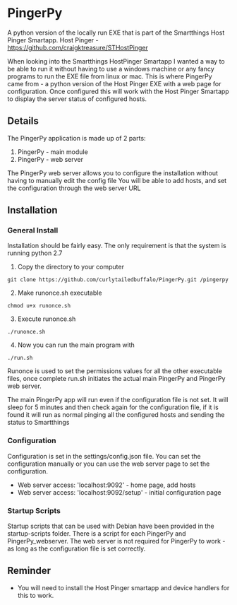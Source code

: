 # PingerPy
A python version of the locally run EXE that is part of the Smartthings Host Pinger Smartapp.
Host Pinger - https://github.com/craigktreasure/STHostPinger

When looking into the Smartthings HostPinger Smartapp I wanted a way to be able to run it without having to use a windows machine or any fancy programs to run the EXE file from linux or mac.
This is where PingerPy came from - a python version of the Host Pinger EXE with a web page for configuration.
Once configured this will work with the Host Pinger Smartapp to display the server status of configured hosts.

## Details
The PingerPy application is made up of 2 parts:
1. PingerPy - main module
2. PingerPy - web server

The PingerPy web server allows you to configure the installation without having to manually edit the config file
You will be able to add hosts, and set the configuration through the web server URL

## Installation

### General Install
Installation should be fairly easy. The only requirement is that the system is running python 2.7
1. Copy the directory to your computer

```
git clone https://github.com/curlytailedbuffalo/PingerPy.git /pingerpy
```

2. Make runonce.sh executable 

```
chmod u+x runonce.sh
```

3. Execute runonce.sh 

```
./runonce.sh
```

4. Now you can run the main program with 

```
./run.sh
```

Runonce is used to set the permissions values for all the other executable files, once complete run.sh initiates the actual main PingerPy and PingerPy web server.

The main PingerPy app will run even if the configuration file is not set. It will sleep for 5 minutes and then check again for the configuration file, if it is found it will run as normal pinging all the configured hosts and sending the status to Smartthings

### Configuration
Configuration is set in the settings/config.json file.
You can set the configuration manually or you can use the web server page to set the configuration.
* Web server access: 'localhost:9092' - home page, add hosts
* Web server access: 'localhost:9092/setup' - initial configuration page

### Startup Scripts
Startup scripts that can be used with Debian have been provided in the startup-scripts folder.
There is a script for each PingerPy and PingerPy_webserver. The web server is not required for PingerPy to work - as long as the configuration file is set correctly.


## Reminder
* You will need to install the Host Pinger smartapp and device handlers for this to work.

